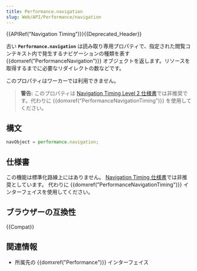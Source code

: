 ```yaml
---
title: Performance.navigation
slug: Web/API/Performance/navigation
---
```


{{APIRef("Navigation Timing")}}{{Deprecated_Header}}

古い **`Performance.navigation`** は読み取り専用プロパティで、指定された閲覧コンテキスト内で発生するナビゲーションの種類を表す {{domxref("PerformanceNavigation")}} オブジェクトを返します。リソースを取得するまでに必要なリダイレクトの数などです。

このプロパティはワーカーでは利用できません。

> **警告:** このプロパティは [Navigation Timing Level 2 仕様書](https://w3c.github.io/navigation-timing/#obsolete)では非推奨です。代わりに {{domxref("PerformanceNavigationTiming")}} を使用してください。

## 構文

```js
navObject = performance.navigation;
```

## 仕様書

この機能は標準化路線上にはありません。 [Navigation Timing 仕様書](https://w3c.github.io/navigation-timing/#obsolete)では非推奨としています。
代わりに {{domxref("PerformanceNavigationTiming")}} インターフェイスを使用してください。

## ブラウザーの互換性

{{Compat}}

## 関連情報

- 所属先の {{domxref("Performance")}} インターフェイス
